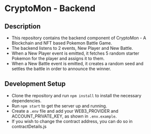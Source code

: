 # CryptoMon - Backend

## Description
- This repository contains the backend component of CryptoMon - A Blockchain and NFT based Pokemon Battle Game.
- The backend listens to 2 events, New Player and New Battle.
- When a New Player event is emitted, it fetches 5 random starter Pokemon for the player and assigns it to them.
- When a New Battle event is emitted, it creates a random seed and settles the battle in order to announce the winner.

## Development Setup
- Clone the repository and run `npm install` to install the necessary dependencies.
- Run `npm start` to get the server up and running.
- Create a `.env` file and add your WEB3_PROVIDER and ACCOUNT_PRIVATE_KEY, as shown in `.env.example`.
- If you wish to change the contract address, you can do so in contractDetails.js
